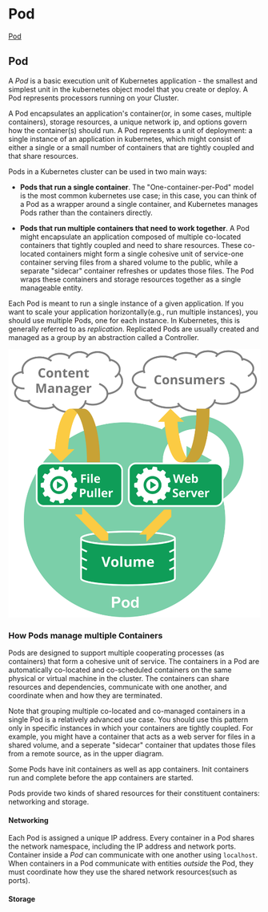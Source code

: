 # Pod

[Pod](http://dockone.io/article/9065)

## Pod

A *Pod* is a basic execution unit of Kubernetes application - the smallest and simplest unit in the kubernetes object model that you create or deploy. A Pod represents processors running on your Cluster.

A Pod encapsulates an application's container(or, in some cases, multiple containers), storage resources, a unique network ip, and options govern how the container(s) should run. A Pod represents a unit of deployment: a single instance of an application in kubernetes, which might consist of either a single or a small number of containers that are tightly coupled and that share resources.

Pods in a Kubernetes cluster can be used in two main ways:

- **Pods that run a single container**. The "One-container-per-Pod" model is the most common kubernetes use case; in this case, you can think of a Pod as a wrapper around a single container, and Kubernetes manages Pods rather than the containers directly.

- **Pods that run multiple containers that need to work together**. A Pod might encapsulate an application composed of multiple co-located containers that tightly coupled and need to share resources. These co-located containers might form a single cohesive unit of service-one container serving files from a shared volume to the public, while a separate "sidecar" container refreshes or updates those files. The Pod wraps these containers and storage resources together as a single manageable entity.

Each Pod is meant to run a single instance of a given application. If you want to scale your application horizontally(e.g., run multiple instances), you should use multiple Pods, one for each instance. In Kubernetes, this is generally referred to as *replication*. Replicated Pods are usually created and managed as a group by an abstraction called a Controller.

<img src="pod.svg">

### How Pods manage multiple Containers

Pods are designed to support multiple cooperating processes (as containers) that form a cohesive unit of service. The containers in a Pod are automatically co-located and co-scheduled containers on the same physical or virtual machine in the cluster. The containers can share resources and dependencies, communicate with one another, and coordinate when and how they are terminated.

Note that grouping multiple co-located and co-managed containers in a single Pod is a relatively advanced use case. You should use this pattern only in specific instances in which your containers are tightly coupled. For example, you might have a container that acts as a web server for files in a shared volume, and a seperate "sidecar" container that updates those files from a remote source, as in the upper diagram.

Some Pods have init containers as well as app containers. Init containers run and complete before the app containers are started.

Pods provide two kinds of shared resources for their constituent containers: networking and storage.

#### Networking

Each Pod is assigned a unique IP address. Every container in a Pod shares the network namespace, including the IP address and network ports. Container inside a *Pod* can communicate with one another using `localhost`. When containers in a Pod communicate with entities *outside* the Pod, they must coordinate how they use the shared network resources(such as ports).

#### Storage

